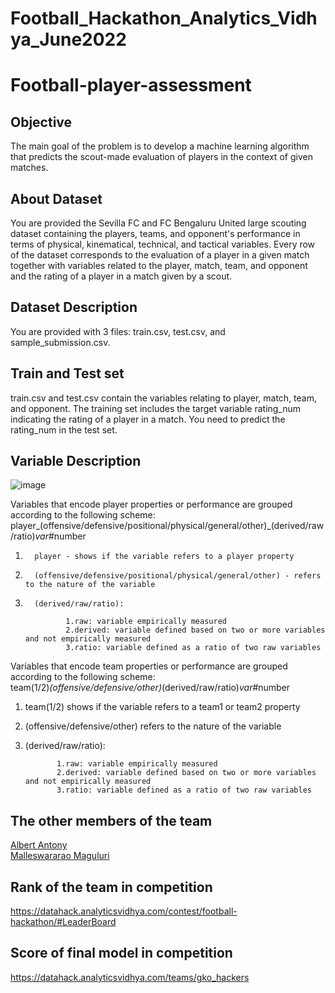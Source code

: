 # Football_Hackathon_Analytics_Vidhya_June2022

# Football-player-assessment

## Objective
The main goal of the problem is to develop a machine learning algorithm that predicts the scout-made evaluation of players in the context of given matches.


## About Dataset
You are provided the Sevilla FC and FC Bengaluru United large scouting dataset containing the players, teams, and opponent's performance in terms of physical, kinematical, technical, and tactical variables.
Every row of the dataset corresponds to the evaluation of a player in a given match together with variables related to the player, match, team, and opponent and the rating of a player in a match given by a scout.


## Dataset Description
You are provided with 3 files: train.csv, test.csv, and sample_submission.csv. 

## Train and Test set

train.csv and test.csv contain the variables relating to player, match, team, and opponent. The training set includes the target variable rating_num indicating the rating of a player in a match. You need to predict the rating_num in the test set.


## Variable	Description
![image](https://user-images.githubusercontent.com/91201515/173370403-275ab95c-26f1-4dbc-91c5-a5980f2e3f84.png)

Variables that encode player properties or performance are grouped according to the following scheme:  
player_(offensive/defensive/positional/physical/general/other)_(derived/raw/ratio)_var_#number
1.       player - shows if the variable refers to a player property
2.       (offensive/defensive/positional/physical/general/other) - refers to the nature of the variable
3.       (derived/raw/ratio):

                1.raw: variable empirically measured
                2.derived: variable defined based on two or more variables and not empirically measured
                3.ratio: variable defined as a ratio of two raw variables

Variables that encode team properties or performance are grouped according to the following scheme:  
team(1/2)_(offensive/defensive/other)_(derived/raw/ratio)_var_#number
1.	team(1/2) shows if the variable refers to a team1 or team2 property
2.	(offensive/defensive/other) refers to the nature of the variable
3.	(derived/raw/ratio):

               1.raw: variable empirically measured
               2.derived: variable defined based on two or more variables and not empirically measured
               3.ratio: variable defined as a ratio of two raw variables

## The other members of the team
[Albert Antony](https://github.com/albert-antony)  
[Malleswararao Maguluri](https://github.com/MalleswararaoMaguluri)

## Rank of the team in competition
https://datahack.analyticsvidhya.com/contest/football-hackathon/#LeaderBoard

## Score of final model in competition
https://datahack.analyticsvidhya.com/teams/gko_hackers
